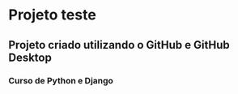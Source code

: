 # Projeto teste

## Projeto criado utilizando o GitHub e GitHub Desktop

### Curso de Python e Django

